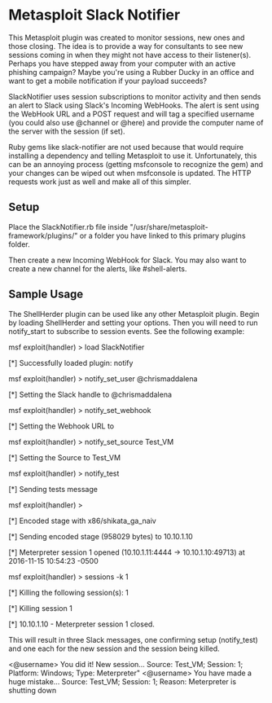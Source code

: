 # Metasploit Slack Notifier
This Metasploit plugin was created to monitor sessions, new ones and those closing. The idea is to provide a way for consultants to see new sessions coming in when they might not have access to their listener(s). Perhaps you have stepped away from your computer with an active phishing campaign? Maybe you're using a Rubber Ducky in an office and want to get a mobile notification if your payload succeeds?

SlackNotifier uses session subscriptions to monitor activity and then sends an alert to Slack using Slack's Incoming WebHooks. The alert is sent using the WebHook URL and a POST request and will tag a specified username (you could also use @channel or @here) and provide the computer name of the server with the session (if set).

Ruby gems like slack-notifier are not used because that would require installing a dependency and telling Metasploit to use it. Unfortunately, this can be an annoying process (getting msfconsole to recognize the gem) and your changes can be wiped out when msfconsole is updated. The HTTP requests work just as well and make all of this simpler.

## Setup
Place the SlackNotifier.rb file inside "/usr/share/metasploit-framework/plugins/" or a folder you have linked to this primary plugins folder.

Then create a new Incoming WebHook for Slack. You may also want to create a new channel for the alerts, like #shell-alerts.

## Sample Usage
The ShellHerder plugin can be used like any other Metasploit plugin. Begin by loading ShellHerder and setting your options. Then you will need to run notify_start to subscribe to session events. See the following example:

  msf exploit(handler) > load SlackNotifier

  [\*] Successfully loaded plugin: notify

  msf exploit(handler) > notify_set_user @chrismaddalena

  [\*] Setting the Slack handle to @chrismaddalena

  msf exploit(handler) > notify_set_webhook <Your hooks.slack.com URL>

  [\*] Setting the Webhook URL to <Your hooks.slack.com URL>

  msf exploit(handler) > notify_set_source Test_VM

  [\*] Setting the Source to Test_VM

  msf exploit(handler) > notify_test

  [\*] Sending tests message

  msf exploit(handler) >

  [\*] Encoded stage with x86/shikata_ga_naiv

  [\*] Sending encoded stage (958029 bytes) to 10.10.1.10

  [\*] Meterpreter session 1 opened (10.10.1.11:4444 -> 10.10.1.10:49713) at 2016-11-15 10:54:23 -0500

  msf exploit(handler) > sessions -k 1

  [\*] Killing the following session(s): 1

  [\*] Killing session 1

  [\*] 10.10.1.10 - Meterpreter session 1 closed.

This will result in three Slack messages, one confirming setup (notify_test) and one each for the new session and the session being killed.

<@username> You did it! New session... Source: Test_VM; Session: 1; Platform: Windows; Type: Meterpreter"
<@username> You have made a huge mistake... Source: Test_VM; Session: 1; Reason: Meterpreter is shutting down
